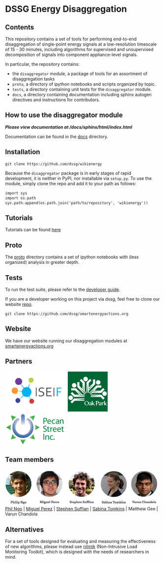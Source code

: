 DSSG Energy Disaggregation
==========================

Contents
-------------
This repository contains a set of tools for performing end-to-end
disaggregation of single-point energy signals at a low-resolution timescale of
15 - 30 minutes, including algorithms for supervised and unsupervised
decomposition of signals into component appliance-level signals.

In particular, the repository contains:

- the `disaggregator` module, a package of tools for an assortment of
  disaggregation tasks
- `proto`, a directory of ipython notebooks and scripts organized by topic.
- `tests`, a directory containing unit tests for the `disaggregator` module.
- `docs`, a directory containing documentation including sphinx autogen
  directives and instructions for contributors.

How to use the disaggregator module
-----------------------------------

***Please view documentation at /docs/sphinx/html/index.html***

Documentation can be found in the
[docs](https://github.com/dssg/wikienergy/tree/master/docs) directory.

Installation
------------
	git clone https://github.com/dssg/wikienergy
	
Because the `disaggregator` package is in early stages of rapid development,
it is neither in PyPI, nor installable via `setup.py`. To use the module,
simply clone the repo and add it to your path as follows:

    import sys
    import os.path
    sys.path.append(os.path.join('path/to/repository', 'wikienergy'))

Tutorials
---------

Tutorials can be found [here](https://github.com/dssg/wikienergy/tree/master/docs/tutorials)

Proto
-----

The [proto](https://github.com/dssg/wikienergy/tree/master/proto)
directory contains a set of ipython notebooks with (less organized) analysis
in greater depth.

Tests
-----

To run the test suite, please refer to the
[developer guide]("https://github.com/dssg/wikienergy/tree/master/docs/dev").

If you are a developer working on this project via dssg, feel free to clone our website [repo](https://github.com/mperez4/smartenergyactions.org). 

	git clone https://github.com/dssg/smartenergyactions.org

Website
-----
We have our website running our disaggregation modules at [smartenergyactions.org](smartenergyactions.org)

Partners
-------
<a href="http://www.iseif.org/" rel="ISEIF"><img src="media/ISEIF.png" width="200"></a></a>
<a href="http://www.oak-park.us/" rel="oak park"><img src="media/oakpark.jpg" width="130"></a>
<a href="http://www.pecanstreet.org/" rel="pecan street"><img src="media/pecanstreet.png" width="200"></a>




Team members
------------
![alt img](media/energy-team.png)
[Phil Ngo](http://www.philngo.me/) | [Miguel Perez](https://www.linkedin.com/profile/view?id=337090498) | [Stephen Suffian](https://www.linkedin.com/profile/view?id=56235598) | [Sabina Tomkins](https://www.linkedin.com/profile/view?id=280366604) | Matthew Gee | Varun Chandola 

Alternatives
------------

For a set of tools designed for evaluating and measuring
the effectiveness of new algorithms, please instead use
[nilmtk](https://github.com/nilmtk/nilmtk/) (Non-Intrusive Load
Monitoring Toolkit), which is designed with the needs of researchers in mind.


